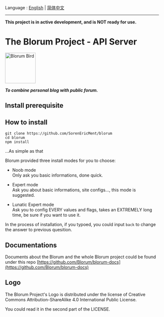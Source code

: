 Language : [English](https://github.com/SorenEricMent/blorum/blob/main/README.md) | [简体中文](https://github.com/SorenEricMent/blorum/blob/main/README_zh-CN.md)

---

**This project is in active development, and is NOT ready for use.**

# The Blorum Project - API Server 
<img alt="Blorum Bird" src="https://github.com/SorenEricMent/blorum/blob/main/statics/blorum.png" width="100" height="100">

***To combine personal blog with public forum.***

## Install prerequisite

## How to install

```shell
git clone https://github.com/SorenEricMent/blorum
cd blorum
npm install
```

...As simple as that

Blorum provided three install modes for you to choose:

- Noob mode  
  Only ask you basic informations, done quick.

- Expert mode  
  Ask you about basic informations, site configs..., this mode is suggested.

- Lunatic Expert mode  
  Ask you to config EVERY values and flags, takes an EXTREMELY long time, be sure if you want to use it.

In the process of installation, if you typoed, you could input `back` to change the answer to previous quesition.

## Documentations
Documents about the Blorum and the whole Blorum project could be found under this repo 
[https://github.com/Blorum/blorum-docs](https://github.com/Blorum/blorum-docs)

## Logo

The Blorum Project's Logo is distributed under the license of Creative Commons Attribution-ShareAlike 4.0 International Public License.

You could read it in the second part of the LICENSE.
